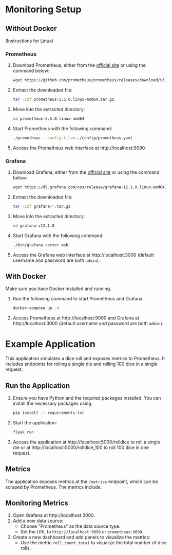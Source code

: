 # Monitoring Setup

## Without Docker

(Instructions for Linux)

### Prometheus

1. Download Prometheus, either from the [official site](https://prometheus.io/download/) or using the command below:
   ```bash
   wget https://github.com/prometheus/prometheus/releases/download/v3.5.0/prometheus-3.5.0.linux-amd64.tar.gz
   ```
2. Extract the downloaded file:
   ```bash
   tar -xzf prometheus-3.5.0.linux-amd64.tar.gz
   ```
3. Move into the extracted directory:
   ```bash
   cd prometheus-3.5.0.linux-amd64
   ```
4. Start Prometheus with the following command:
   ```bash
   ./prometheus --config.file=../config/prometheus.yaml
   ```
5. Access the Prometheus web interface at http://localhost:9090.

### Grafana

1. Download Grafana, either from the [official site](https://grafana.com/grafana/download) or using the command below:
   ```bash
   wget https://dl.grafana.com/oss/release/grafana-12.1.0.linux-amd64.tar.gz
   ```
2. Extract the downloaded file:
   ```bash
   tar -xzf grafana-*.tar.gz
   ```
3. Move into the extracted directory:
   ```bash
   cd grafana-v12.1.0
   ```
4. Start Grafana with the following command:
   ```bash
   ./bin/grafana server web
   ```
5. Access the Grafana web interface at http://localhost:3000 (default username and password are both `admin`).

## With Docker

Make sure you have Docker installed and running.

1. Run the following command to start Prometheus and Grafana:
   ```bash
   docker-compose up -d
   ```
2. Access Prometheus at http://localhost:9090 and Grafana at http://localhost:3000 (default username and password are both `admin`).

# Example Application

This application simulates a dice roll and exposes metrics to Prometheus. It includes endpoints for rolling a single die and rolling 100 dice in a single request.

## Run the Application

1. Ensure you have Python and the required packages installed. You can install the necessary packages using:
   ```bash
   pip install -r requirements.txt
   ```
2. Start the application:
   ```bash
   flask run
   ```
3. Access the application at http://localhost:5000/rolldice to roll a single die or at http://localhost:5000/rolldice_100 to roll 100 dice in one request.

## Metrics

The application exposes metrics at the `/metrics` endpoint, which can be scraped by Prometheus. The metrics include:

## Monitoring Metrics

1. Open Grafana at http://localhost:3000.
2. Add a new data source:
   - Choose "Prometheus" as the data source type.
   - Set the URL to `http://localhost:9090` or `prometheus:9090`.
3. Create a new dashboard and add panels to visualize the metrics:
   - Use the metric `roll_count_total` to visualize the total number of dice rolls.
